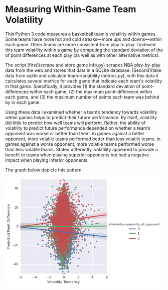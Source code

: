 Measuring Within-Game Team Volatility
========================

This Python 3 code measures a basketball team's volatility within games. Some teams have more hot and cold streaks—more ups and downs—within each game. Other teams are more consistent from play to play. I indexed this team volatility within a game by computing the standard deviation of the of point differences at each play (as well as with other alternative metrics). 

The script [first](scrape and store game info.py) scrapes NBA play-by-play data from the web and stores that data in a SQLite database. [Second](take data from sqlite and calculate team-variability metrics.py), with this data it calculates several metrics for each game that indicate each team's volatility in that game. Specifically, it provides (1) the standard deviation of point-differences within each game, (2) the maximum point-difference within each game, and (3) the maximum number of points each team was behind by in each game. 

Using these data I examined whether a team’s tendency towards volatility within games helps to predict their future performance. By itself, volatility did little to predict how well teams will perform. Rather, the ability of volatility to predict future performance depended on whether a team’s opponent was worse or better than them. In games against a better opponent, more volatile teams performed better than less volatile teams. In games against a worse opponent, more volatile teams performed worse than less volatile teams. Stated differently, volatility appeared to provide a benefit to teams when playing superior opponents but had a negative impact when playing inferior opponents. 

The graph below depicts this pattern. 

![Alt text](VolatilityGraph1.png?raw=true "Performance as a Function of Volatility Tendency and Opponent Superiority")



